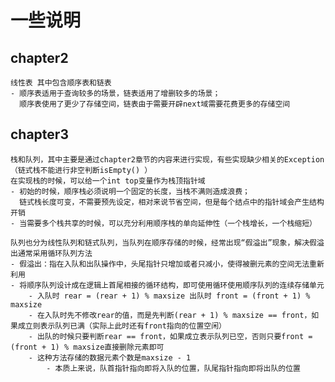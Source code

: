 # 一些说明
## chapter2
    线性表 其中包含顺序表和链表
    - 顺序表适用于查询较多的场景，链表适用了增删较多的场景；
      顺序表使用了更少了存储空间，链表由于需要开辟next域需要花费更多的存储空间
## chapter3
    栈和队列，其中主要是通过chapter2章节的内容来进行实现，有些实现缺少相关的Exception
    （链式栈不能进行非空判断isEmpty() ）
    在实现栈的时候，可以给一个int top变量作为栈顶指针域
    - 初始的时候，顺序栈必须说明一个固定的长度，当栈不满则造成浪费；
      链式栈长度可变，不需要预先设定，相对来说节省空间，但是每个结点中的指针域会产生结构开销
    - 当需要多个栈共享的时候，可以充分利用顺序栈的单向延伸性（一个栈增长，一个栈缩短）

    队列也分为线性队列和链式队列，当队列在顺序存储的时候，经常出现“假溢出”现象，解决假溢出通常采用循环队列方法
    - 假溢出：指在入队和出队操作中，头尾指针只增加或者只减小，使得被删元素的空间无法重新利用
    - 将顺序队列设计成在逻辑上首尾相接的循环结构，即可使用循环使用顺序队列的连续存储单元
        - 入队时 rear = (rear + 1) % maxsize 出队时 front = (front + 1) % maxsize
        - 在入队时先不修改rear的值，而是先判断(rear + 1) % maxsize == front，如果成立则表示队列已满（实际上此时还有front指向的位置空闲）
        - 出队的时候只要判断rear == front，如果成立表示队列已空，否则只要front = (front + 1) % maxsize直接删除元素即可
        - 这种方法存储的数据元素个数是maxsize - 1
            - 本质上来说，队首指针指向即将入队的位置，队尾指针指向即将出队的位置